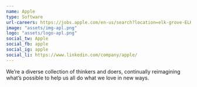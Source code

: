 ```yaml
---
name: Apple
type: Software
url-careers: https://jobs.apple.com/en-us/search?location=elk-grove-ELK
image: "assets/img-apl.png"
logo: "assets/logo-apl.png"
social_tw: Apple
social_fb: apple
social_ig: apple
social_li: https://www.linkedin.com/company/apple/
---
```

We’re a diverse collection of thinkers and doers, continually reimagining what’s possible to help us all do what we love in new ways.
